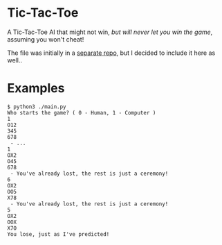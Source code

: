 # Tic-Tac-Toe 

A Tic-Tac-Toe AI that might not win, *but will never let you win the game*, assuming you won't cheat!

The file was initially in a [separate repo](https://github.com/Lrapava/Python-Tic-Tac-Toe-AI), but I decided to include it here as well..


# Examples
```
$ python3 ./main.py
Who starts the game? ( 0 - Human, 1 - Computer )
1
O12
345
678
 - ...
1
OX2
O45
678
 - You've already lost, the rest is just a ceremony!
6
OX2
OO5
X78
 - You've already lost, the rest is just a ceremony!
5
OX2
OOX
X7O
You lose, just as I've predicted!
```
